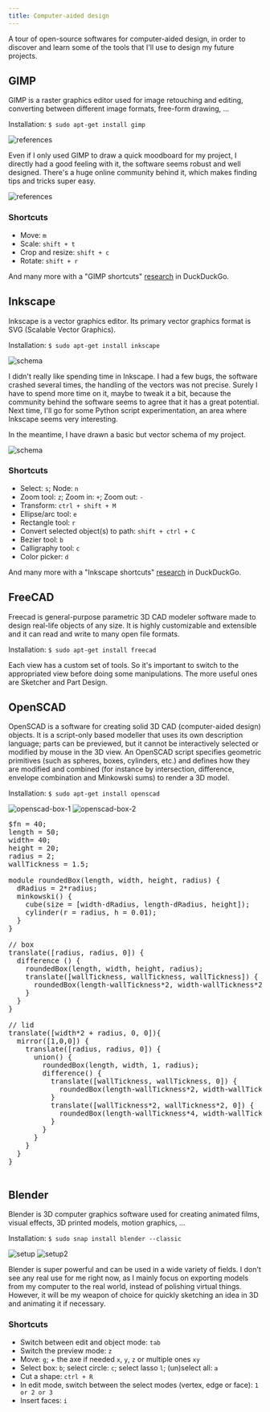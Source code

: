 ```yaml
---
title: Computer-aided design
---
```


A tour of open-source softwares for computer-aided design, in order to discover and learn some of the tools that I'll use to design my future projects.

## GIMP

GIMP is a raster graphics editor used for image retouching and editing, converting between different image formats, free-form drawing, …

Installation: `$ sudo apt-get install gimp`

![references](references-making.png)

Even if I only used GIMP to draw a quick moodboard for my project, I directly had a good feeling with it, the software seems robust and well designed. There's a huge online community behind it, which makes finding tips and tricks super easy.

![references](references.png)

### Shortcuts

- Move: `m`
- Scale: `shift + t`
- Crop and resize: `shift + c`
- Rotate: `shift + r`

And many more with a "GIMP shortcuts" [research](https://duckduckgo.com/?q=GIMP+shortcuts&t=canonical&atb=v195-1&ia=cheatsheet&iax=1) in DuckDuckGo.


## Inkscape

Inkscape is a vector graphics editor. Its primary vector graphics format is SVG (Scalable Vector Graphics).

Installation: `$ sudo apt-get install inkscape`

![schema](schema-making.png)

I didn't really like spending time in Inkscape. I had a few bugs, the software crashed several times, the handling of the vectors was not precise. Surely I have to spend more time on it, maybe to tweak it a bit, because the community behind the software seems to agree that it has a great potential. Next time, I'll go for some Python script experimentation, an area where Inkscape seems very interesting.

In the meantime, I have drawn a basic but vector schema of my project.

![schema](schema.png)

### Shortcuts

- Select: `s`; Node: `n`
- Zoom tool: `z`; Zoom in: `+`; Zoom out: `-`
- Transform: `ctrl + shift + M`
- Ellipse/arc tool: `e`
- Rectangle tool: `r`
- Convert selected object(s) to path: `shift + ctrl + C`
- Bezier tool: `b`
- Calligraphy tool: `c`
- Color picker: `d`

And many more with a "Inkscape shortcuts" [research](https://duckduckgo.com/?q=Inkscape+shortcuts&t=canonical&atb=v195-1&ia=cheatsheet&iax=1) in DuckDuckGo.


## FreeCAD

Freecad is general-purpose parametric 3D CAD modeler software made to design real-life objects of any size. It is highly customizable and extensible and it can read and write to many open file formats.

Installation: `$ sudo apt-get install freecad`

Each view has a custom set of tools. So it's important to switch to the appropriated view before doing some manipulations. The more useful ones are Sketcher and Part Design.

## OpenSCAD

OpenSCAD is a software for creating solid 3D CAD (computer-aided design) objects. It is a script-only based modeller that uses its own description language; parts can be previewed, but it cannot be interactively selected or modified by mouse in the 3D view. An OpenSCAD script specifies geometric primitives (such as spheres, boxes, cylinders, etc.) and defines how they are modified and combined (for instance by intersection, difference, envelope combination and Minkowski sums) to render a 3D model.

Installation: `$ sudo apt-get install openscad`

![openscad-box-1](openscad-box-1.png)
![openscad-box-2](openscad-box-2.png)

<pre>
$fn = 40;
length = 50;
width= 40;
height = 20;
radius = 2;
wallTickness = 1.5;

module roundedBox(length, width, height, radius) {
  dRadius = 2*radius;
  minkowski() {
    cube(size = [width-dRadius, length-dRadius, height]);
    cylinder(r = radius, h = 0.01);
  }
}

// box
translate([radius, radius, 0]) {
  difference () {
    roundedBox(length, width, height, radius);
    translate([wallTickness, wallTickness, wallTickness]) {
      roundedBox(length-wallTickness*2, width-wallTickness*2, height, radius);
    }
  }
}

// lid
translate([width*2 + radius, 0, 0]){
  mirror([1,0,0]) {
    translate([radius, radius, 0]) {
      union() {
        roundedBox(length, width, 1, radius);
        difference() {
          translate([wallTickness, wallTickness, 0]) {
            roundedBox(length-wallTickness*2, width-wallTickness*2, 4, radius);
          }
          translate([wallTickness*2, wallTickness*2, 0]) {
            roundedBox(length-wallTickness*4, width-wallTickness*4, 6, radius);
          }
        }
      }
    }
  }
}

</pre>

## Blender

Blender is 3D computer graphics software used for creating animated films, visual effects, 3D printed models, motion graphics, …

Installation: `$ sudo snap install blender --classic`

![setup](setup.png)
![setup2](setup2.png)

Blender is super powerful and can be used in a wide variety of fields. I don't see any real use for me right now, as I mainly focus on exporting models from my computer to the real world, instead of polishing virtual things. However, it will be my weapon of choice for quickly sketching an idea in 3D and animating it if necessary.

### Shortcuts

- Switch between edit and object mode: `tab`
- Switch the preview mode: `z`
- Move: `g`; + the axe if needed `x`, `y`, `z` or multiple ones `xy`
- Select box: `b`; select circle: `c`; select lasso `l`; (un)select all: `a`
- Cut a shape: `ctrl + R`
- In edit mode, switch between the select modes (vertex, edge or face): `1 or 2 or 3`
- Insert faces: `i`